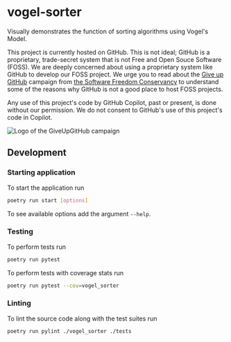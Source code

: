 # vogel-sorter

Visually demonstrates the function of sorting algorithms using Vogel's Model.

This project is currently hosted on GitHub.  This is not ideal; GitHub is a
proprietary, trade-secret system that is not Free and Open Souce Software
(FOSS).  We are deeply concerned about using a proprietary system like GitHub
to develop our FOSS project. We urge you to read about the
[Give up GitHub](https://GiveUpGitHub.org) campaign from
[the Software Freedom Conservancy](https://sfconservancy.org) to understand
some of the reasons why GitHub is not a good place to host FOSS projects.

Any use of this project's code by GitHub Copilot, past or present, is done
without our permission.  We do not consent to GitHub's use of this project's
code in Copilot.

![Logo of the GiveUpGitHub campaign](https://sfconservancy.org/img/GiveUpGitHub.png)

## Development

### Starting application
To start the application run
```bash
poetry run start [options]
```
To see available options add the argument `--help`.

### Testing
To perform tests run
```bash
poetry run pytest
```

To perform tests with coverage stats run
```bash
poetry run pytest --cov=vogel_sorter
```

### Linting
To lint the source code along with the test suites run
```bash
poetry run pylint ./vogel_sorter ./tests
```

